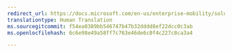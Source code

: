 ```yaml
---
redirect_url: https://docs.microsoft.com/en-us/enterprise-mobility/solutions/fasttrack-how-to-work-with-managed-apps
translationtype: Human Translation
ms.sourcegitcommit: f54ea0389bb546747b47b32dddd8ef22dcc0c3ab
ms.openlocfilehash: 6c6e98e49a58ff7c763e46de6c0f4c227c8ca3a4

---
```




<!--HONumber=Oct16_HO1-->


